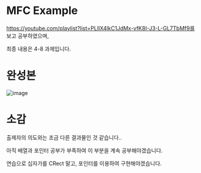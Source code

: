 # MFC Example
https://youtube.com/playlist?list=PLlIX4lkC1JdMx-vfK8I-J3-L-GL7TbMf9를 보고 공부하였으며,

최종 내용은 4-8 과제입니다.

# 완성본
![image](https://user-images.githubusercontent.com/76469276/221108057-35a6a3ac-aef3-4ec4-8dfe-723ea4615f21.png)


# 소감
출제자의 의도와는 조금 다른 결과물인 것 같습니다..

아직 배열과 포인터 공부가 부족하여 이 부분을 계속 공부해야겠습니다.

연습으로 십자가를 CRect 말고, 포인터를 이용하여 구현해야겠습니다.
